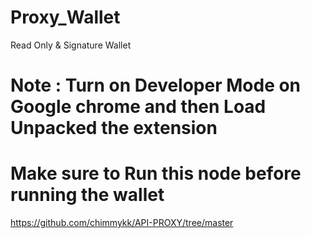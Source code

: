 # Proxy_Wallet
 Read Only & Signature Wallet 
# Note : Turn on Developer Mode on Google chrome and then Load Unpacked the extension

# Make sure to Run this node before running the wallet 
https://github.com/chimmykk/API-PROXY/tree/master
